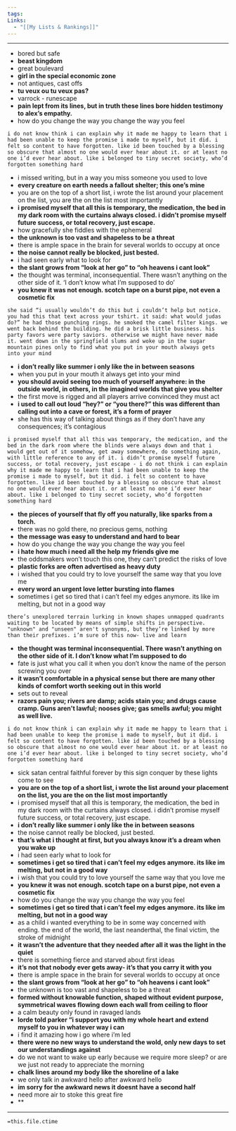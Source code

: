 ```yaml
---
tags: 
Links:
  - "[[My Lists & Rankings]]"
---
```

- - -

- bored but safe
- **beast kingdom**
- great boulevard
- **girl in the special economic zone**
- not antiques, cast offs
- **tu veux ou tu veux pas?**
- varrock - runescape
- **pain lept from its lines, but in truth these lines bore hidden testimony to alex’s empathy.**
- how do you change the way you change the way you feel
```
i do not know think i can explain why it made me happy to learn that i had been unable to keep the promise i made to myself, but it did. i felt so content to have forgotten. like id been touched by a blessing so obscure that almost no one would ever hear about it. or at least no one i’d ever hear about. like i belonged to tiny secret society, who’d forgotten something hard
```
- i missed writing, but in a way you miss someone you used to love
- **every creature on earth needs a fallout shelter; this one’s mine**
- you are on the top of a short list, i wrote the list around your placement on the list, you are the on the list most importantly
- **i promised myself that all this is temporary, the medication, the bed in my dark room with the curtains always closed. i didn’t promise myself future success, or total recovery, just escape.**
- how gracefully she fiddles with the ephemeral
- **the unknown is too vast and shapeless to be a threat**
- there is ample space in the brain for several worlds to occupy at once
- **the noise cannot really be blocked, just bested.**
- i had seen early what to look for
- **the slant grows from “look at her go” to “oh heavens i cant look”**
- the thought was terminal, inconsequential. There wasn’t anything on the other side of it. ‘I don’t know what I’m supposed to do’
- **you knew it was not enough. scotch tape on a burst pipe, not even a cosmetic fix**
```
she said “i usually wouldn’t do this but i couldn’t help but notice. you had this that text across your tshirt. it said: what would judas do?” he had those punching rings. he smoked the camel filter kings. we went back behind the building. he did a brisk little business. his party favors were party saviors. otherwise we might have never made it. went down in the springfield slums and woke up in the sugar mountain pines only to find what you put in your mouth always gets into your mind
```
- **i don’t really like summer i only like the in between seasons**
- when you put in your mouth it always get into your mind
- **you should avoid seeing too much of yourself anywhere: in the outside world, in others, in the imagined worlds that give you shelter**
- the first move is rigged and all players arrive convinced they must act
- **i used to call out loud “hey?” or “you there?” this was different than calling out into a cave or forest, it’s a form of prayer**
- she has this way of talking about things as if they don’t have any consequences; it’s contagious
```
i promised myself that all this was temporary, the medication, and the bed in the dark room where the blinds were always down and that i would get out of it somehow, get away somewhere, do something again, with little reference to any of it. i didn’t promise myself future success, or total recovery, just escape - i do not think i can explain why it made me happy to learn that i had been unable to keep the promise i made to myself, but it did. i felt so content to have forgotten. like id been touched by a blessing so obscure that almost no one would ever hear about it. or at least no one i’d ever hear about. like i belonged to tiny secret society, who’d forgotten something hard
```
- **the pieces of yourself that fly off you naturally, like sparks from a torch.**
- there was no gold there, no precious gems, nothing
- **the message was easy to understand and hard to bear**
- how do you change the way you change the way you feel
- **i hate how much i need all the help my friends give me**
- the oddsmakers won’t touch this one, they can’t predict the risks of love
- **plastic forks are often advertised as heavy duty**
- i wished that you could try to love yourself the same way that you love me
- **every word an urgent love letter bursting into flames**
- sometimes i get so tired that i can’t feel my edges anymore. its like im melting, but not in a good way
```
there’s unexplored terrain lurking in known shapes unmapped quadrants waiting to be located by means of simple shifts in perspective. "unknown" and "unseen" aren't synonyms, but they’re linked by more than their prefixes. i’m sure of this now- live and learn
```
- **the thought was terminal inconsequential. There wasn’t anything on the other side of it. I don’t know what I’m supposed to do**
- fate is just what you call it when you don’t know the name of the person screwing you over
- **it wasn’t comfortable in a physical sense but there are many other kinds of comfort worth seeking out in this world**
- sets out to reveal
- **razors pain you; rivers are damp; acids stain you; and drugs cause cramp. Guns aren't lawful; nooses give; gas smells awful; you might as well live.**
```
i do not know think i can explain why it made me happy to learn that i had been unable to keep the promise i made to myself, but it did. i felt so content to have forgotten. like id been touched by a blessing so obscure that almost no one would ever hear about it. or at least no one i’d ever hear about. like i belonged to tiny secret society, who’d forgotten something hard
```
- sick satan central faithful forever by this sign conquer by these lights come to see
- **you are on the top of a short list, i wrote the list around your placement on the list, you are the on the list most importantly**
- i promised myself that all this is temporary, the medication, the bed in my dark room with the curtains always closed. i didn’t promise myself future success, or total recovery, just escape.
- **i don’t really like summer i only like the in between seasons**
- the noise cannot really be blocked, just bested.
- **that’s what i thought at first, but you always know it’s a dream when you wake up**
- i had seen early what to look for
- **sometimes i get so tired that i can’t feel my edges anymore. its like im melting, but not in a good way**
- i wish that you could try to love yourself the same way that you love me
- **you knew it was not enough. scotch tape on a burst pipe, not even a cosmetic fix**
- how do you change the way you change the way you feel
- **sometimes i get so tired that i can’t feel my edges anymore. its like im melting, but not in a good way**
- as a child i wanted everything to be in some way concerned with ending. the end of the world, the last neanderthal, the final victim, the stroke of midnight
- **it wasn’t the adventure that they needed after all it was the light in the quiet**
- there is something fierce and starved about first ideas
- **it’s not that nobody ever gets away- it’s that you carry it with you**
- there is ample space in the brain for several worlds to occupy at once
- **the slant grows from “look at her go” to “oh heavens i cant look”**
- the unknown is too vast and shapeless to be a threat
- **formed without knowable function, shaped without evident purpose, symmetrical waves flowing down each wall from ceiling to floor**
- a calm beauty only found in ravaged lands
- **lorde told parker “i support you with my whole heart and extend myself to you in whatever way i can**
- i find it amazing how i go where i’m led
- **there were no new ways to understand the wold, only new days to set our understandings against**
- do we not want to wake up early because we require more sleep? or are we just not ready to appreciate the morning
- **chalk lines around my body like the shoreline of a lake**
- we only talk in awkward hello after awkward hello
- **im sorry for the awkward news it doesnt have a second half**
- need more air to stoke this great fire
- **










- - -
`=this.file.ctime`